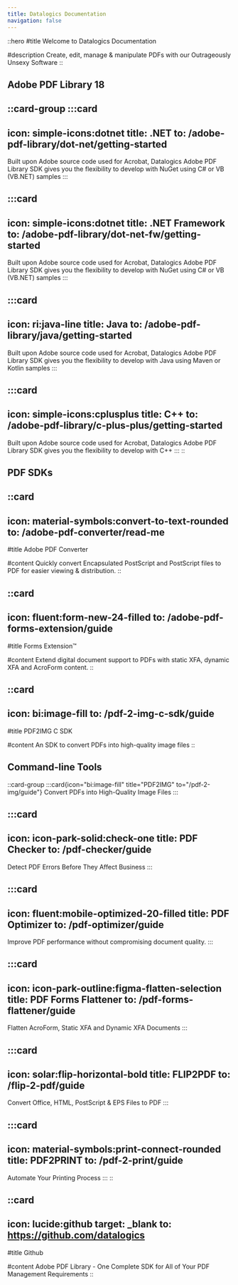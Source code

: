 ```yaml
---
title: Datalogics Documentation
navigation: false
---
```


::hero
#title
Welcome to Datalogics Documentation

#description
Create, edit, manage & manipulate PDFs with our Outrageously Unsexy Software
::

## **Adobe PDF Library 18**

::card-group
  :::card
  ---
  icon: simple-icons:dotnet
  title: .NET
  to: /adobe-pdf-library/dot-net/getting-started
  ---
  Built upon Adobe source code used for Acrobat, Datalogics Adobe PDF Library SDK gives you the flexibility to develop with NuGet using C# or VB (VB.NET) samples
  :::

  :::card
  ---
  icon: simple-icons:dotnet
  title: .NET Framework
  to: /adobe-pdf-library/dot-net-fw/getting-started
  ---
  Built upon Adobe source code used for Acrobat, Datalogics Adobe PDF Library SDK gives you the flexibility to develop with NuGet using C# or VB (VB.NET) samples
  :::

  :::card
  ---
  icon: ri:java-line
  title: Java
  to: /adobe-pdf-library/java/getting-started
  ---
  Built upon Adobe source code used for Acrobat, Datalogics Adobe PDF Library SDK gives you the flexibility to develop with Java using Maven or Kotlin samples
  :::

  :::card
  ---
  icon: simple-icons:cplusplus
  title: C++
  to: /adobe-pdf-library/c-plus-plus/getting-started
  ---
  Built upon Adobe source code used for Acrobat, Datalogics Adobe PDF Library SDK gives you the flexibility to develop with C++
  :::
::

## **PDF SDKs**

::card
---
icon: material-symbols:convert-to-text-rounded
to: /adobe-pdf-converter/read-me
---
#title
Adobe PDF Converter

#content
Quickly convert Encapsulated PostScript and PostScript files to PDF for easier viewing & distribution.
::

::card
---
icon: fluent:form-new-24-filled
to: /adobe-pdf-forms-extension/guide
---
#title
Forms Extension™

#content
Extend digital document support to PDFs with static XFA, dynamic XFA and AcroForm content.
::

::card
---
icon: bi:image-fill
to: /pdf-2-img-c-sdk/guide
---
#title
PDF2IMG C SDK

#content
An SDK to convert PDFs into high-quality image files
::

## **Command-line Tools**

::card-group
  :::card{icon="bi:image-fill" title="PDF2IMG" to="/pdf-2-img/guide"}
  Convert PDFs into High-Quality Image Files
  :::

  :::card
  ---
  icon: icon-park-solid:check-one
  title: PDF Checker
  to: /pdf-checker/guide
  ---
  Detect PDF Errors Before They Affect Business
  :::

  :::card
  ---
  icon: fluent:mobile-optimized-20-filled
  title: PDF Optimizer
  to: /pdf-optimizer/guide
  ---
  Improve PDF performance without compromising document quality.
  :::

  :::card
  ---
  icon: icon-park-outline:figma-flatten-selection
  title: PDF Forms Flattener
  to: /pdf-forms-flattener/guide
  ---
  Flatten AcroForm, Static XFA and Dynamic XFA Documents
  :::

  :::card
  ---
  icon: solar:flip-horizontal-bold
  title: FLIP2PDF
  to: /flip-2-pdf/guide
  ---
  Convert Office, HTML, PostScript & EPS Files to PDF
  :::

  :::card
  ---
  icon: material-symbols:print-connect-rounded
  title: PDF2PRINT
  to: /pdf-2-print/guide
  ---
  Automate Your Printing Process
  :::
::

::card
---
icon: lucide:github
target: _blank
to: https://github.com/datalogics
---
#title
Github

#content
Adobe PDF Library - One Complete SDK for All of Your PDF Management Requirements
::
